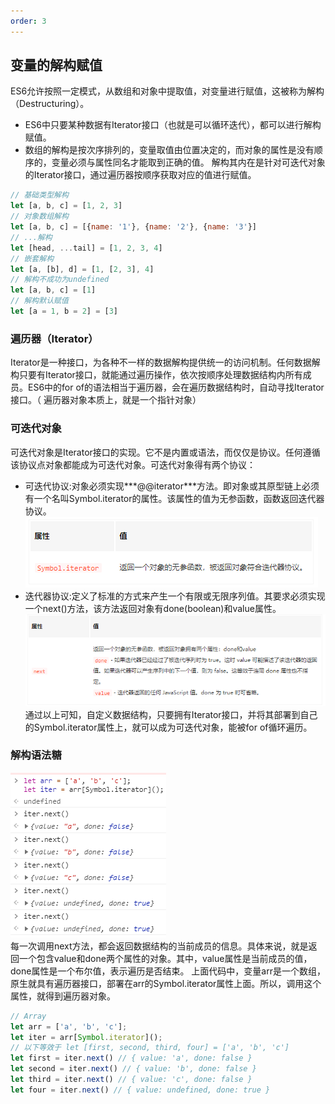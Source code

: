 ```yaml
---
order: 3
---
```

## 变量的解构赋值
ES6允许按照一定模式，从数组和对象中提取值，对变量进行赋值，这被称为解构（Destructuring）。
+ ES6中只要某种数据有Iterator接口（也就是可以循环迭代），都可以进行解构赋值。
+ 数组的解构是按次序排列的，变量取值由位置决定的，而对象的属性是没有顺序的，变量必须与属性同名才能取到正确的值。
解构其内在是针对可迭代对象的Iterator接口，通过遍历器按顺序获取对应的值进行赋值。
```javascript
// 基础类型解构
let [a, b, c] = [1, 2, 3]
// 对象数组解构
let [a, b, c] = [{name: '1'}, {name: '2'}, {name: '3'}]
// ...解构
let [head, ...tail] = [1, 2, 3, 4]
// 嵌套解构
let [a, [b], d] = [1, [2, 3], 4]
// 解构不成功为undefined
let [a, b, c] = [1]
// 解构默认赋值
let [a = 1, b = 2] = [3]
```
### 遍历器（Iterator）
Iterator是一种接口，为各种不一样的数据解构提供统一的访问机制。任何数据解构只要有Iterator接口，就能通过遍历操作，依次按顺序处理数据结构内所有成员。ES6中的for of的语法相当于遍历器，会在遍历数据结构时，自动寻找Iterator接口。（ 遍历器对象本质上，就是一个指针对象）
### 可迭代对象
可迭代对象是Iterator接口的实现。它不是内置或语法，而仅仅是协议。任何遵循该协议点对象都能成为可迭代对象。可迭代对象得有两个协议：
+ 可迭代协议:对象必须实现***@@iterator***方法。即对象或其原型链上必须有一个名叫Symbol.iterator的属性。该属性的值为无参函数，函数返回迭代器协议。
![Image text](../image/iterator1.png)  
+ 迭代器协议:定义了标准的方式来产生一个有限或无限序列值。其要求必须实现一个next()方法，该方法返回对象有done(boolean)和value属性。
![Image text](../image/iterator2.png)  
通过以上可知，自定义数据结构，只要拥有Iterator接口，并将其部署到自己的Symbol.iterator属性上，就可以成为可迭代对象，能被for of循环遍历。

### 解构语法糖
![Image text](../image/iterator3.png)  
每一次调用next方法，都会返回数据结构的当前成员的信息。具体来说，就是返回一个包含value和done两个属性的对象。其中，value属性是当前成员的值，done属性是一个布尔值，表示遍历是否结束。
上面代码中，变量arr是一个数组，原生就具有遍历器接口，部署在arr的Symbol.iterator属性上面。所以，调用这个属性，就得到遍历器对象。
```javascript
// Array
let arr = ['a', 'b', 'c'];
let iter = arr[Symbol.iterator]();
// 以下等效于 let [first, second, third, four] = ['a', 'b', 'c']
let first = iter.next() // { value: 'a', done: false }
let second = iter.next() // { value: 'b', done: false }
let third = iter.next() // { value: 'c', done: false }
let four = iter.next() // { value: undefined, done: true }
```
